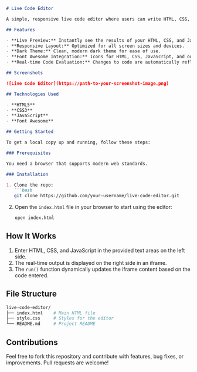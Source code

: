 ```md
# Live Code Editor

A simple, responsive live code editor where users can write HTML, CSS, and JavaScript in separate sections and see the real-time output in an embedded iframe. This project aims to provide a minimalistic, intuitive interface for experimenting with front-end code in a browser.

## Features

- **Live Preview:** Instantly see the results of your HTML, CSS, and JavaScript code.
- **Responsive Layout:** Optimized for all screen sizes and devices.
- **Dark Theme:** Clean, modern dark theme for ease of use.
- **Font Awesome Integration:** Icons for HTML, CSS, JavaScript, and output areas.
- **Real-time Code Evaluation:** Changes to code are automatically reflected in the output.

## Screenshots

![Live Code Editor](https://path-to-your-screenshot-image.png)

## Technologies Used

- **HTML5**
- **CSS3**
- **JavaScript**
- **Font Awesome**

## Getting Started

To get a local copy up and running, follow these steps:

### Prerequisites

You need a browser that supports modern web standards.

### Installation

1. Clone the repo:
   ```bash
   git clone https://github.com/your-username/live-code-editor.git
   ```

2. Open the `index.html` file in your browser to start using the editor:
   ```bash
   open index.html
   ```

## How It Works

1. Enter HTML, CSS, and JavaScript in the provided text areas on the left side.
2. The real-time output is displayed on the right side in an iframe.
3. The `run()` function dynamically updates the iframe content based on the code entered.

## File Structure

```bash
live-code-editor/
├── index.html    # Main HTML file
├── style.css     # Styles for the editor
└── README.md     # Project README
```

## Contributions

Feel free to fork this repository and contribute with features, bug fixes, or improvements. Pull requests are welcome!


```



